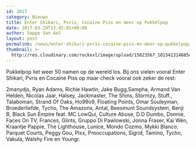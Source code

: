 ```yaml
---
id: 2017
category: Nieuws
title: Enter Shikari, Pvris, Cocaine Piss en meer op Pukkelpop
date: 2017-03-29T13:45:01+00:00
author: Seppe Van Ael
layout: post
permalink: /news/enter-shikari-pvris-cocaine-piss-en-meer-op-pukkelpop/
thumbnail: >-
  http://res.cloudinary.com/rockxxl/image/upload/15823567_10154131468549249_2497820417011362313_n.png
---
```

Pukkelpop liet weer 50 namen op de wereld los. Bij ons vielen vooral Enter Shikari, Pvris en Cocaine Piss op maar check vooral ook zeker de rest:
  
2manydjs, Ryan Adams, Richie Hawtin, Jake Bugg,Sampha, Armand Van Helden, Nicolas Jaar, Halsey, Jackmaster, The Shins, Stormzy, Stuff., Talaboman, Strand Of Oaks, Ho99o9, Floating Points, Omar Souleyman, Broederliefde, Tycho, The Amazons, Antal, Beesmunt Soundsystem, Benji B, Black Sun Empire feat. MC LowQui, Culture Abuse, D.D Dumbo, Donnie, Faces On TV, Frances, Glints, Gruppo Di Pawlowski, Jonna Fraser, Kai Wén, Kraantje Pappie, The Lighthouse, Lunice, Mondo Cozmo, Mykki Blanco, Parquet Courts, Peggy Gou, Pixx, Preoccupations, Sigrid, Tamino, Tycho, Vakula, Walshy Fire en Youngr.
